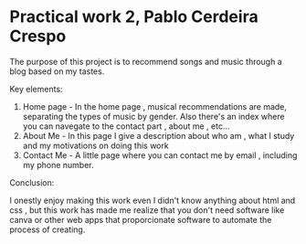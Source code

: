 # Practical work 2, Pablo Cerdeira Crespo

The purpose of this project is to recommend songs and music through a blog based on my tastes.

Key elements:
  1. Home page - In the home page , musical recommendations are made, separating the types of music by gender. Also there's an index where you can navegate to the contact part , about me , etc...
  2. About Me - In this page I give a description about who am , what I study and my motivations on doing this work
  3. Contact Me - A little page where you can contact me by email , including my phone number.

     
Conclusion:

  I onestly enjoy making this work even I didn't know anything about html and css , but this work has made me realize that you don't need software like canva or other web apps that proporcionate software
  to automate the process of creating. 
